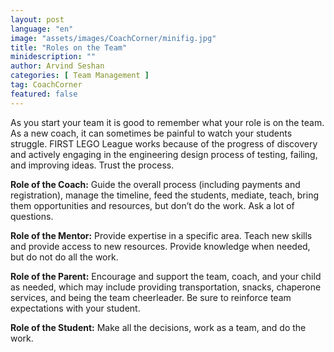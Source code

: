 ```yaml
---
layout: post
language: "en"
image: "assets/images/CoachCorner/minifig.jpg"
title: "Roles on the Team"
minidescription: ""
author: Arvind Seshan
categories: [ Team Management ]
tag: CoachCorner
featured: false
---
```


As you start your team it is good to remember what your role is on the team. As a new coach, it can sometimes be painful to watch your students struggle. FIRST LEGO League works because of the progress of discovery and actively engaging in the engineering design process of testing, failing, and improving ideas. Trust the process.

<b>Role of the Coach:</b> Guide the overall process (including payments and registration), manage the timeline, feed the students, mediate, teach, bring them opportunities and resources, but don’t do the work. Ask a lot of questions.

<b>Role of the Mentor:</b> Provide expertise in a specific area. Teach new skills and provide access to new resources. Provide knowledge when needed, but do not do all the work.

<b>Role of the Parent:</b> Encourage and support the team, coach, and your child as needed, which may include providing transportation, snacks, chaperone services, and being the team cheerleader. Be sure to reinforce team expectations with your student.

<b>Role of the Student:</b> Make all the decisions, work as a team, and do the work.
